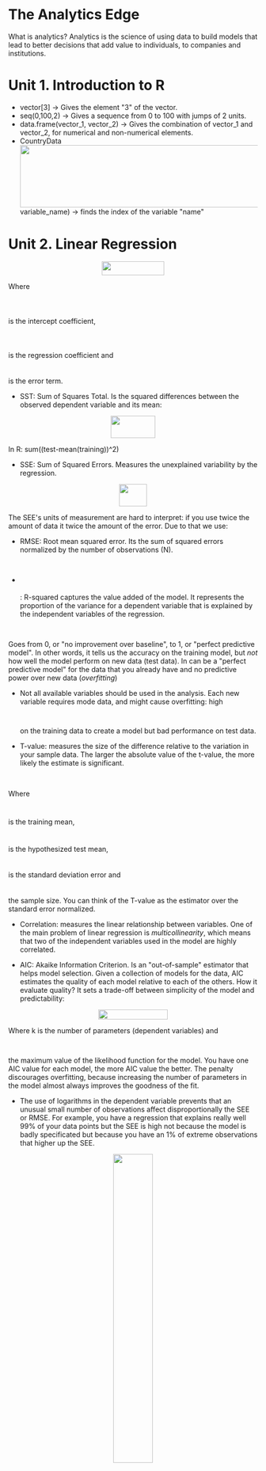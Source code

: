 # The Analytics Edge

What is analytics? Analytics is the science of using data to build models that lead to better decisions that add value to individuals, to companies and institutions.

# Unit 1. Introduction to R

- vector[3] -> Gives the element "3" of the vector.
- seq(0,100,2) -> Gives a sequence from 0 to 100 with jumps of 2 units.
- data.frame(vector_1, vector_2) -> Gives the combination of vector_1 and vector_2, for numerical and non-numerical elements.
- CountryData<img src="/tex/3a5e2b96731cb7dd030b25eab7314ff8.svg?invert_in_darkmode&sanitize=true" align=middle width=774.94956pt height=126.57534120000001pt/>variable_name) -> finds the index of the variable "name"

# Unit 2. Linear Regression

<p align="center"><img src="/tex/debf5f197074794473eef12e3e9762e4.svg?invert_in_darkmode&sanitize=true" align=middle width=126.0090249pt height=27.969861149999996pt/></p>

Where <p align="center"><img src="/tex/cc0f75d03d8ca6982620224b6b81061a.svg?invert_in_darkmode&sanitize=true" align=middle width=12.73975725pt height=24.1620489pt/></p> is the intercept coefficient, <p align="center"><img src="/tex/da45a121271d62f5c9c9007cc230ea5d.svg?invert_in_darkmode&sanitize=true" align=middle width=12.73975725pt height=24.1620489pt/></p> is the regression coefficient and <p align="center"><img src="/tex/21d236a279f3526016d612501034819a.svg?invert_in_darkmode&sanitize=true" align=middle width=6.672392099999999pt height=7.0776222pt/></p> is the error term.

- SST: Sum of Squares Total. Is the squared differences between the observed dependent variable and its mean:

<p align="center"><img src="/tex/051dd31f7aeb9adff1e115d0bacbf13c.svg?invert_in_darkmode&sanitize=true" align=middle width=90.23796044999999pt height=44.89738935pt/></p>

In R: sum((test-mean(training))^2)

- SSE: Sum of Squared Errors. Measures the unexplained variability by the regression.

<p align="center"><img src="/tex/7133ba5f5a7a1adaed451470dacf15a7.svg?invert_in_darkmode&sanitize=true" align=middle width=55.227508050000004pt height=44.89738935pt/></p>

The SEE's units of measurement are hard to interpret: if you use twice the amount of data it twice the amount of the error. Due to that we use:

- RMSE: Root mean squared error. Its the sum of squared errors normalized by the number of observations (N).

<p align="center"><img src="/tex/99161ce1bbca758cd60c3a0b01e37e38.svg?invert_in_darkmode&sanitize=true" align=middle width=140.2109247pt height=16.438356pt/></p>

- <p align="center"><img src="/tex/5980c17499e2d5158c596bcd63f3169f.svg?invert_in_darkmode&sanitize=true" align=middle width=19.1610177pt height=14.202794099999998pt/></p>: R-squared captures the value added of the model. It represents the proportion of the variance for a dependent variable that is explained by the independent variables of the regression.

<p align="center"><img src="/tex/fdb472eba6beef1b372ae2d02fc21695.svg?invert_in_darkmode&sanitize=true" align=middle width=139.29192584999998pt height=15.572667pt/></p>

Goes from 0, or "no improvement over baseline", to 1, or "perfect predictive model". In other words, it tells us the accuracy on the training model, but *not* how well the model perform on new data (test data). In can be a "perfect predictive model" for the data that you already have and no predictive power over new data (*overfitting*)

- Not all available variables should be used in the analysis. Each new variable requires mode data, and might cause overfitting: high <p align="center"><img src="/tex/5980c17499e2d5158c596bcd63f3169f.svg?invert_in_darkmode&sanitize=true" align=middle width=19.1610177pt height=14.202794099999998pt/></p> on the training data to create a model but bad performance on test data.

- T-value: measures the size of the difference relative to the variation in your sample data. The larger the absolute value of the t-value, the more likely the estimate is significant.

<p align="center"><img src="/tex/1e17118495ac8c0c6485c319b8636b59.svg?invert_in_darkmode&sanitize=true" align=middle width=106.73501849999998pt height=17.4097869pt/></p>

Where <p align="center"><img src="/tex/114bb3fb62e91ef270cc92fd2216ae1f.svg?invert_in_darkmode&sanitize=true" align=middle width=9.3949878pt height=11.4155283pt/></p> is the training mean, <p align="center"><img src="/tex/b39e75248b11a5b309b8e02ef9eff339.svg?invert_in_darkmode&sanitize=true" align=middle width=14.55582315pt height=10.2739725pt/></p> is the hypothesized test mean, <p align="center"><img src="/tex/0d6d0a3f5bcc5a27d3ba5cf91524b5a4.svg?invert_in_darkmode&sanitize=true" align=middle width=7.705480199999999pt height=7.0776222pt/></p> is the standard deviation error and <p align="center"><img src="/tex/b49da7325822089835b531a5fce8b94e.svg?invert_in_darkmode&sanitize=true" align=middle width=9.866876249999999pt height=7.0776222pt/></p> the sample size. You can think of the T-value as the estimator over the standard error normalized.

- Correlation: measures the linear relationship between variables. One of the main problem of linear regression is *multicollinearity*, which means that two of the independent variables used in the model are highly correlated.

- AIC: Akaike Information Criterion. Is an "out-of-sample" estimator that helps model selection. Given a collection of models for the data, AIC estimates the quality of each model relative to each of the others. How it evaluate quality? It sets a trade-off between simplicity of the model and predictability:

<p align="center"><img src="/tex/94c4140eebdc61b67199e7e9068626ce.svg?invert_in_darkmode&sanitize=true" align=middle width=140.35990155pt height=19.68035685pt/></p>

Where k is the number of parameters (dependent variables) and <p align="center"><img src="/tex/35a2bf58b8de54a175921997b470af8f.svg?invert_in_darkmode&sanitize=true" align=middle width=11.18724255pt height=15.570767849999998pt/></p> the maximum value of the likelihood function for the model. You have one AIC value for each model, the more AIC value the better. The penalty discourages overfitting, because increasing the number of parameters in the model almost always improves the goodness of the fit.

- The use of logarithms in the dependent variable prevents that an unusual small number of observations affect disproportionally the SEE or RMSE. For example, you have a regression that explains really well 99% of your data points but the SEE is high not because the model is badly specificated but because you have an 1% of extreme observations that higher up the SEE.

<p align="center">
<img src="x.png" width="40%" height="40%">
</p>
